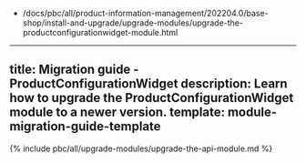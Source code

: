   - /docs/pbc/all/product-information-management/202204.0/base-shop/install-and-upgrade/upgrade-modules/upgrade-the-productconfigurationwidget-module.html
---
title: Migration guide - ProductConfigurationWidget
description: Learn how to upgrade the ProductConfigurationWidget module to a newer version.
template: module-migration-guide-template
---

{% include pbc/all/upgrade-modules/upgrade-the-api-module.md %} <!-- To edit, see /_includes/pbc/all/upgrade-modules/upgrade-the-api-module.md -->
